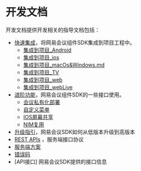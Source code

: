 # 开发文档
开发文档提供开发相关的指导文档包括：
- [快速集成](快速集成/)，将网易会议组件SDK集成到项目工程中。
  - [集成到项目_Android](快速集成/集成到项目_Android.md)
  - [集成到项目_ios](快速集成/集成到项目_ios.md)
  - [集成到项目_macOs&Windows.md](快速集成/集成到项目_macOs&Windows.md.md)
  - [集成到项目_TV](快速集成/集成到项目_TV.md)
  - [集成到项目_web](快速集成/集成到项目_web.md)
  - [集成到项目_webLive](快速集成/集成到项目_webLive.md)
- [进阶功能](进阶功能/)，网易会议组件SDK的一些接口使用。
  - [会议私有化部署](进阶功能/会议私有化部署.md)
  - [自定义菜单](进阶功能/自定义菜单.md)
  - [IOS屏幕共享](进阶功能/IOS屏幕共享.md)
  - [NIM复用](进阶功能/NIM复用.md)
- [升级指引](升级指引/)，网易会议SDK如何从低版本升级到高版本
- [REST APIs](REST_APIs/) ，服务端接口协议
- [服务端方案](服务端方案.md)
- [错误码](错误码/)
- [API接口] 网易会议SDK提供的接口信息